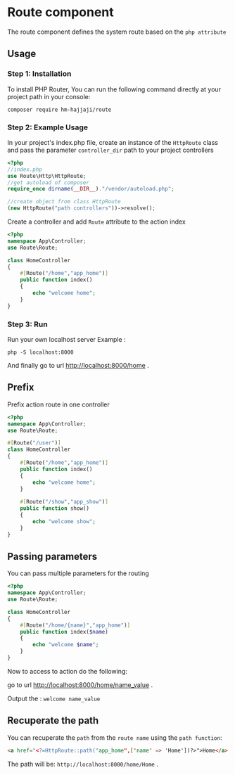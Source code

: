 # Route component
The route component defines the system route based on the ```php attribute```

## Usage

### Step 1: Installation
To install PHP Router, You can run the following command directly at your project path in your console:
```
composer require hm-hajjaji/route
```
### Step 2: Example Usage
In your project's index.php file, create an instance of the ```HttpRoute``` class and pass the parameter ```controller_dir``` path to your project controllers
```php
<?php
//index.php
use Route\Http\HttpRoute;
//get autoload of composer
require_once dirname(__DIR__)."/vendor/autoload.php";

//create object from class HttpRoute
(new HttpRoute("path controllers"))->resolve();
```

Create a controller and add ```Route``` attribute to the action index
```php
<?php
namespace App\Controller;
use Route\Route;

class HomeController
{
    #[Route("/home","app_home")]
    public function index()
    {
        echo "welcome home";
    }
}
```
### Step 3: Run
Run your own localhost server
Example :
```
php -S localhost:8000
```

And finally go to url [http://localhost:8000/home](http://localhost:8000/home) .

## Prefix

Prefix action route in one controller

```php
<?php
namespace App\Controller;
use Route\Route;

#[Route("/user")]
class HomeController
{
    #[Route("/home","app_home")]
    public function index()
    {
        echo "welcome home";
    }
    
    #[Route("/show","app_show")]
    public function show()
    {
        echo "welcome show";
    }
}
```

## Passing parameters

You can pass multiple parameters for the routing

```php
<?php
namespace App\Controller;
use Route\Route;

class HomeController
{
    #[Route("/home/{name}","app_home")]
    public function index($name)
    {
        echo "welcome $name";
    }
}
```
Now to access to action do the following:<br>

go to url [http://localhost:8000/home/name_value](http://localhost:8000/home/name_value) .<br>

Output the : ```welcome name_value``` 

## Recuperate the path
You can recuperate the ```path``` from the ```route name``` using the ````path function````:
```html
<a href="<?=HttpRoute::path("app_home",['name' => 'Home'])?>">Home</a>
```
The path will be: ````http://localhost:8000/home/Home```` .